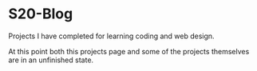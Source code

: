 # S20-Blog
 Projects I have completed for learning coding and web design.

At this point both this projects page and some of the projects themselves are in an unfinished state.